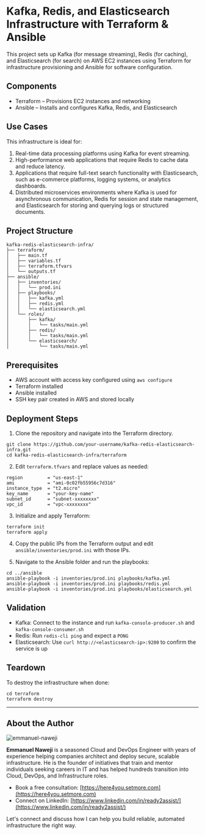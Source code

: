 # Kafka, Redis, and Elasticsearch Infrastructure with Terraform & Ansible

This project sets up Kafka (for message streaming), Redis (for caching), and Elasticsearch (for search) on AWS EC2 instances using Terraform for infrastructure provisioning and Ansible for software configuration.

## Components

- Terraform – Provisions EC2 instances and networking
- Ansible – Installs and configures Kafka, Redis, and Elasticsearch

## Use Cases

This infrastructure is ideal for:

1. Real-time data processing platforms using Kafka for event streaming.
2. High-performance web applications that require Redis to cache data and reduce latency.
3. Applications that require full-text search functionality with Elasticsearch, such as e-commerce platforms, logging systems, or analytics dashboards.
4. Distributed microservices environments where Kafka is used for asynchronous communication, Redis for session and state management, and Elasticsearch for storing and querying logs or structured documents.

## Project Structure

```
kafka-redis-elasticsearch-infra/
├── terraform/
│   ├── main.tf
│   ├── variables.tf
│   ├── terraform.tfvars
│   └── outputs.tf
├── ansible/
│   ├── inventories/
│   │   └── prod.ini
│   ├── playbooks/
│   │   ├── kafka.yml
│   │   ├── redis.yml
│   │   └── elasticsearch.yml
│   └── roles/
│       ├── kafka/
│       │   └── tasks/main.yml
│       ├── redis/
│       │   └── tasks/main.yml
│       └── elasticsearch/
│           └── tasks/main.yml
```

## Prerequisites

- AWS account with access key configured using `aws configure`
- Terraform installed
- Ansible installed
- SSH key pair created in AWS and stored locally

## Deployment Steps

1. Clone the repository and navigate into the Terraform directory.

```
git clone https://github.com/your-username/kafka-redis-elasticsearch-infra.git
cd kafka-redis-elasticsearch-infra/terraform
```

2. Edit `terraform.tfvars` and replace values as needed:

```
region         = "us-east-1"
ami            = "ami-0c02fb55956c7d316"
instance_type  = "t2.micro"
key_name       = "your-key-name"
subnet_id      = "subnet-xxxxxxxx"
vpc_id         = "vpc-xxxxxxxx"
```

3. Initialize and apply Terraform:

```
terraform init
terraform apply
```

4. Copy the public IPs from the Terraform output and edit `ansible/inventories/prod.ini` with those IPs.

5. Navigate to the Ansible folder and run the playbooks:

```
cd ../ansible
ansible-playbook -i inventories/prod.ini playbooks/kafka.yml
ansible-playbook -i inventories/prod.ini playbooks/redis.yml
ansible-playbook -i inventories/prod.ini playbooks/elasticsearch.yml
```

## Validation

- Kafka: Connect to the instance and run `kafka-console-producer.sh` and `kafka-console-consumer.sh`
- Redis: Run `redis-cli ping` and expect a `PONG`
- Elasticsearch: Use `curl http://<elasticsearch-ip>:9200` to confirm the service is up

## Teardown

To destroy the infrastructure when done:

```
cd terraform
terraform destroy
```

---

## About the Author

![emmanuel-naweji](https://via.placeholder.com/150)

**Emmanuel Naweji** is a seasoned Cloud and DevOps Engineer with years of experience helping companies architect and deploy secure, scalable infrastructure. He is the founder of initiatives that train and mentor individuals seeking careers in IT and has helped hundreds transition into Cloud, DevOps, and Infrastructure roles.

- Book a free consultation: [https://here4you.setmore.com](https://here4you.setmore.com)
- Connect on LinkedIn: [https://www.linkedin.com/in/ready2assist/](https://www.linkedin.com/in/ready2assist/)

Let's connect and discuss how I can help you build reliable, automated infrastructure the right way.
